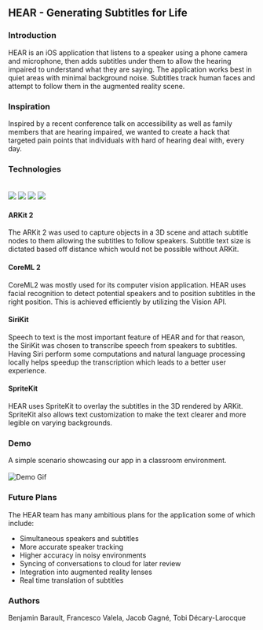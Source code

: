 ## HEAR - Generating Subtitles for Life

### Introduction
HEAR is an iOS application that listens to a speaker using a phone camera and microphone, then adds subtitles under them to allow the hearing impaired to understand what they are saying. The application works best in quiet areas with minimal background noise. Subtitles track human faces and attempt to follow them in the augmented reality scene.

### Inspiration
Inspired by a recent conference talk on accessibility as well as family members that are hearing impaired, we wanted to create a hack that targeted pain points that individuals with hard of hearing deal with, every day.

### Technologies<br><br>

<div style="display:inline-block">
  <img src="https://developer.apple.com/assets/elements/icons/arkit/arkit-64x64_2x.png"/>
  <img src="https://developer.apple.com/assets/elements/icons/core-ml/core-ml-64x64_2x.png"/>
  <img src="https://developer.apple.com/assets/elements/icons/sirikit/sirikit-64x64_2x.png">
  <img src="https://developer.apple.com/assets/elements/icons/spritekit/spritekit-64x64_2x.png">
</div>

#### ARKit 2
The ARKit 2 was used to capture objects in a 3D scene and attach subtitle nodes to them allowing the subtitles to follow speakers. Subtitle text size is dictated based off distance which would not be possible without ARKit.

#### CoreML 2
CoreML2 was mostly used for its computer vision application. HEAR uses facial recognition to detect potential speakers and to position subtitles in the right position. This is achieved efficiently by utilizing the Vision API.

#### SiriKit
Speech to text is the most important feature of HEAR and for that reason, the SiriKit was chosen to transcribe speech from speakers to subtitles. Having Siri perform some computations and natural language processing locally helps speedup the transcription which leads to a better user experience.

#### SpriteKit
HEAR uses SpriteKit to overlay the subtitles in the 3D rendered by ARKit. SpriteKit also allows text customization to make the text clearer and more legible on varying backgrounds.

### Demo
A simple scenario showcasing our app in a classroom environment.<br><br>
![Demo Gif](https://github.com/jacobrs/HEAR/raw/master/demo.gif)

### Future Plans
The HEAR team has many ambitious plans for the application some of which include:
* Simultaneous speakers and subtitles
* More accurate speaker tracking
* Higher accuracy in noisy environments
* Syncing of conversations to cloud for later review
* Integration into augmented reality lenses
* Real time translation of subtitles

### Authors
Benjamin Barault, Francesco Valela, Jacob Gagné, Tobi Décary-Larocque

<br><br>


